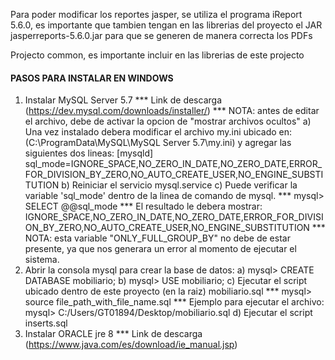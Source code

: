 Para poder modificar los reportes jasper, se utiliza el programa iReport 5.6.0, es importante que tambien tengan en las librerias del proyecto el JAR jasperreports-5.6.0.jar para que se generen de manera correcta los PDFs

Projecto common, es importante incluir en las librerias de este projecto

#### PASOS PARA INSTALAR EN WINDOWS
1. Instalar MySQL Server 5.7 
    *** Link de descarga (https://dev.mysql.com/downloads/installer/)
    *** NOTA: antes de editar el archivo, debe de activar la opcion de "mostrar archivos ocultos"
    a) Una vez instalado debera modificar el archivo my.ini ubicado en: (C:\ProgramData\MySQL\MySQL Server 5.7\my.ini) y agregar las siguientes dos lineas:
        [mysqld]
        sql_mode=IGNORE_SPACE,NO_ZERO_IN_DATE,NO_ZERO_DATE,ERROR_FOR_DIVISION_BY_ZERO,NO_AUTO_CREATE_USER,NO_ENGINE_SUBSTITUTION
    b) Reiniciar el servicio mysql.service
    c) Puede verificar la variable 'sql_mode' dentro de la linea de comando de mysql.
        *** mysql> SELECT @@sql_mode
        *** El resultado le debera mostrar: IGNORE_SPACE,NO_ZERO_IN_DATE,NO_ZERO_DATE,ERROR_FOR_DIVISION_BY_ZERO,NO_AUTO_CREATE_USER,NO_ENGINE_SUBSTITUTION
        *** NOTA: esta variable "ONLY_FULL_GROUP_BY" no debe de estar presente, ya que nos generara un error al momento de ejecutar el sistema.
2. Abrir la consola mysql para crear la base de datos:
    a) mysql> CREATE DATABASE mobiliario;
    b) mysql> USE mobiliario;
    c) Ejecutar el script ubicado dentro de este proyecto (en la raiz) mobiliario.sql
        *** mysql> source file_path_with_file_name.sql
        *** Ejemplo para ejecutar el archivo: mysql> C:/Users/GT01894/Desktop/mobiliario.sql
    d) Ejecutar el script inserts.sql
3. Instalar ORACLE jre 8
    *** Link de descarga (https://www.java.com/es/download/ie_manual.jsp)